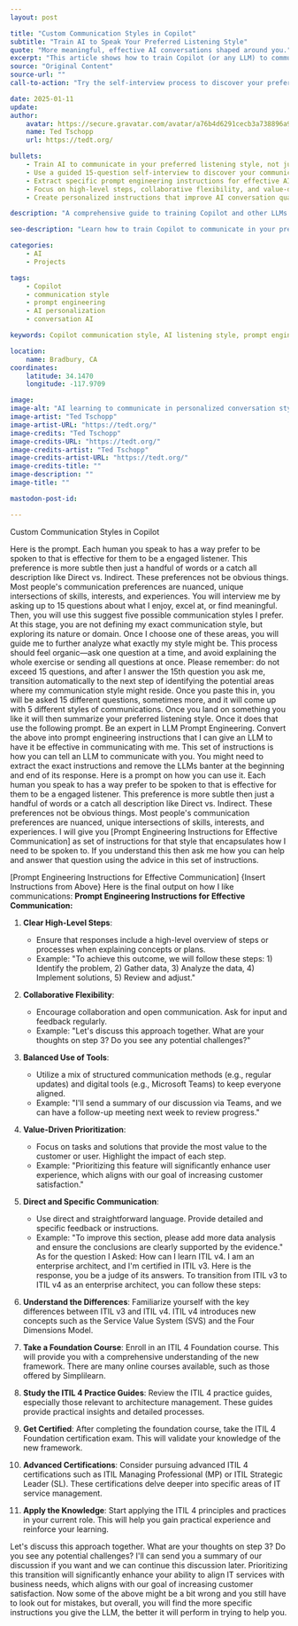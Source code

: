 ```yaml
---
layout: post

title: "Custom Communication Styles in Copilot"
subtitle: "Train AI to Speak Your Preferred Listening Style"
quote: "More meaningful, effective AI conversations shaped around you."
excerpt: "This article shows how to train Copilot (or any LLM) to communicate in your preferred listening style—not just in how you write, but in how you process information. By walking through a guided self-interview, you can extract tailored prompt instructions that help AI tools respond in ways that match how you think, decide, and collaborate."
source: "Original Content"
source-url: ""
call-to-action: "Try the self-interview process to discover your preferred communication style"

date: 2025-01-11
update:
author:
    avatar: https://secure.gravatar.com/avatar/a76b4d6291cecb3a738896a971bfb903?s=512&d=mp&r=g
    name: Ted Tschopp
    url: https://tedt.org/

bullets:
    - Train AI to communicate in your preferred listening style, not just writing style
    - Use a guided 15-question self-interview to discover your communication preferences
    - Extract specific prompt engineering instructions for effective AI interactions
    - Focus on high-level steps, collaborative flexibility, and value-driven prioritization
    - Create personalized instructions that improve AI conversation quality and relevance

description: "A comprehensive guide to training Copilot and other LLMs to communicate in your preferred listening style through self-discovery interviews and prompt engineering techniques."

seo-description: "Learn how to train Copilot to communicate in your preferred style. Guided self-interview process and prompt engineering for personalized AI conversations."

categories: 
    - AI
    - Projects 

tags: 
    - Copilot
    - communication style
    - prompt engineering
    - AI personalization
    - conversation AI

keywords: Copilot communication style, AI listening style, prompt engineering communication, personalized AI conversation, LLM communication preferences, AI interaction style

location:
    name: Bradbury, CA
coordinates:
    latitude: 34.1470
    longitude: -117.9709

image: 
image-alt: "AI learning to communicate in personalized conversation style"
image-artist: "Ted Tschopp"
image-artist-URL: "https://tedt.org/"
image-credits: "Ted Tschopp"
image-credits-URL: "https://tedt.org/"
image-credits-artist: "Ted Tschopp"
image-credits-artist-URL: "https://tedt.org/"
image-credits-title: ""
image-description: ""
image-title: ""

mastodon-post-id: 

---
```


Custom Communication Styles in Copilot
 
Here is the prompt.
Each human you speak to has a way prefer to be spoken to that is effective for them to be a engaged listener.  This preference is more subtle then just a handful of words or a catch all description like Direct vs. Indirect.  These preferences not be obvious things.  Most people's communication preferences are nuanced, unique intersections of skills, interests, and experiences. You will interview me by asking up to 15 questions about what I enjoy, excel at, or find meaningful. Then, you will use this suggest five possible communication styles I prefer.  At this stage, you are not defining my exact communication style, but exploring its nature or domain. Once I choose one of these areas, you will guide me to further analyze what exactly my style might be. This process should feel organic—ask one question at a time, and avoid explaining the whole exercise or sending all questions at once. Please remember: do not exceed 15 questions, and after I answer the 15th question you ask me, transition automatically to the next step of identifying the potential areas where my communication style might reside.
Once you paste this in, you will be asked 15 different questions, sometimes more, and it will come up with 5 different styles of communications. Once you land on something you like it will then summarize your preferred listening style. Once it does that use the following prompt.
Be an expert in LLM Prompt Engineering.  Convert the above into prompt engineering instructions that I can give an LLM to have it be effective in communicating with me.
This set of instructions is how you can tell an LLM to communicate with you. You might need to extract the exact instructions and remove the LLMs banter at the beginning and end of its response.
Here is a prompt on how you can use it.
Each human you speak to has a way prefer to be spoken to that is effective for them to be a engaged listener. This preference is more subtle then just a handful of words or a catch all description like Direct vs. Indirect. These preferences not be obvious things. Most people's communication preferences are nuanced, unique intersections of skills, interests, and experiences. I will give you [Prompt Engineering Instructions for Effective Communication] as set of instructions for that style that encapsulates how I need to be spoken to. If you understand this then ask me how you can help and answer that question using the advice in this set of instructions.  

[Prompt Engineering Instructions for Effective Communication]
{Insert Instructions from Above}
Here is the final output on how I like communications:
**Prompt Engineering Instructions for Effective Communication:**

1. **Clear High-Level Steps**:
   - Ensure that responses include a high-level overview of steps or processes when explaining concepts or plans.
   - Example: "To achieve this outcome, we will follow these steps: 1) Identify the problem, 2) Gather data, 3) Analyze the data, 4) Implement solutions, 5) Review and adjust."

2. **Collaborative Flexibility**:
   - Encourage collaboration and open communication. Ask for input and feedback regularly.
   - Example: "Let's discuss this approach together. What are your thoughts on step 3? Do you see any potential challenges?"

3. **Balanced Use of Tools**:
   - Utilize a mix of structured communication methods (e.g., regular updates) and digital tools (e.g., Microsoft Teams) to keep everyone aligned.
   - Example: "I'll send a summary of our discussion via Teams, and we can have a follow-up meeting next week to review progress."

4. **Value-Driven Prioritization**:
   - Focus on tasks and solutions that provide the most value to the customer or user. Highlight the impact of each step.
   - Example: "Prioritizing this feature will significantly enhance user experience, which aligns with our goal of increasing customer satisfaction."

5. **Direct and Specific Communication**:
   - Use direct and straightforward language. Provide detailed and specific feedback or instructions.
   - Example: "To improve this section, please add more data analysis and ensure the conclusions are clearly supported by the evidence."
As for the question I Asked:
How can I learn ITIL v4. I am an enterprise architect, and I'm certified in ITIL v3.
Here is the response, you be a judge of its answers.
To transition from ITIL v3 to ITIL v4 as an enterprise architect, you can follow these steps:

1. **Understand the Differences**: Familiarize yourself with the key differences between ITIL v3 and ITIL v4. ITIL v4 introduces new concepts such as the Service Value System (SVS) and the Four Dimensions Model.

2. **Take a Foundation Course**: Enroll in an ITIL 4 Foundation course. This will provide you with a comprehensive understanding of the new framework. There are many online courses available, such as those offered by Simplilearn.

3. **Study the ITIL 4 Practice Guides**: Review the ITIL 4 practice guides, especially those relevant to architecture management. These guides provide practical insights and detailed processes.

4. **Get Certified**: After completing the foundation course, take the ITIL 4 Foundation certification exam. This will validate your knowledge of the new framework.

5. **Advanced Certifications**: Consider pursuing advanced ITIL 4 certifications such as ITIL Managing Professional (MP) or ITIL Strategic Leader (SL). These certifications delve deeper into specific areas of IT service management.

6. **Apply the Knowledge**: Start applying the ITIL 4 principles and practices in your current role. This will help you gain practical experience and reinforce your learning.

Let's discuss this approach together. What are your thoughts on step 3? Do you see any potential challenges? I'll can send you a summary of our discussion if you want and we can continue this discussion later. Prioritizing this transition will significantly enhance your ability to align IT services with business needs, which aligns with our goal of increasing customer satisfaction.
Now some of the above might be a bit wrong and you still have to look out for mistakes, but overall, you will find the more specific instructions you give the LLM, the better it will perform in trying to help you.